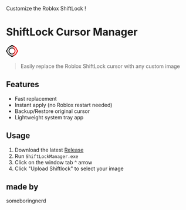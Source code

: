 Customize the Roblox ShiftLock !

# ShiftLock Cursor Manager

![App Icon](Logo-small.png)

> Easily replace the Roblox ShiftLock cursor with any custom image

## Features
- Fast replacement
- Instant apply (no Roblox restart needed)
- Backup/Restore original cursor
- Lightweight system tray app

## Usage
1. Download the latest [Release](https://github.com/ItsSomeBoringNerd/ShiftlockCursorManager/releases/tag/shitlock)
2. Run `ShiftLockManager.exe`
3. Click on the window tab ^ arrow
4. Click "Upload Shiftlock" to select your image

## made by
someboringnerd
